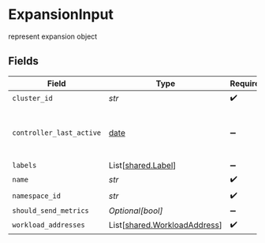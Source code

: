 # ExpansionInput

represent expansion object


## Fields

| Field                                                                  | Type                                                                   | Required                                                               | Description                                                            |
| ---------------------------------------------------------------------- | ---------------------------------------------------------------------- | ---------------------------------------------------------------------- | ---------------------------------------------------------------------- |
| `cluster_id`                                                           | *str*                                                                  | :heavy_check_mark:                                                     | N/A                                                                    |
| `controller_last_active`                                               | [date](https://docs.python.org/3/library/datetime.html#date-objects)   | :heavy_minus_sign:                                                     | The last time that the agent sent telemetries                          |
| `labels`                                                               | List[[shared.Label](../../models/shared/label.md)]                     | :heavy_minus_sign:                                                     | N/A                                                                    |
| `name`                                                                 | *str*                                                                  | :heavy_check_mark:                                                     | N/A                                                                    |
| `namespace_id`                                                         | *str*                                                                  | :heavy_check_mark:                                                     | N/A                                                                    |
| `should_send_metrics`                                                  | *Optional[bool]*                                                       | :heavy_minus_sign:                                                     | N/A                                                                    |
| `workload_addresses`                                                   | List[[shared.WorkloadAddress](../../models/shared/workloadaddress.md)] | :heavy_check_mark:                                                     | N/A                                                                    |